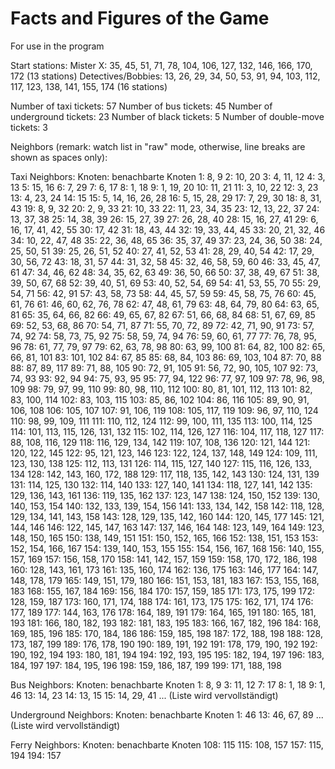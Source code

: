 # Facts and Figures of the Game

For use in the program

Start stations:
Mister X: 35, 45, 51, 71, 78, 104, 106, 127, 132, 146, 166, 170, 172 (13 stations)
Detectives/Bobbies: 13, 26, 29, 34, 50, 53, 91, 94, 103, 112, 117, 123, 138, 141, 155, 174 (16 stations)

Number of taxi tickets: 57
Number of bus tickets: 45
Number of underground tickets: 23
Number of black tickets: 5
Number of double-move tickets: 3

Neighbors (remark: watch list in "raw" mode, otherwise, line breaks are shown as spaces only):

Taxi Neighbors:
Knoten: benachbarte Knoten
1: 8, 9
2: 10, 20
3: 4, 11, 12
4: 3, 13
5: 15, 16
6: 7, 29
7: 6, 17
8: 1, 18
9: 1, 19, 20
10: 11, 21
11: 3, 10, 22
12: 3, 23
13: 4, 23, 24
14: 15
15: 5, 14, 16, 26, 28
16: 5, 15, 28, 29
17: 7, 29, 30
18: 8, 31, 43
19: 8, 9, 32
20: 2, 9, 33
21: 10, 33
22: 11, 23, 34, 35
23: 12, 13, 22, 37
24: 13, 37, 38
25: 14, 38, 39
26: 15, 27, 39
27: 26, 28, 40
28: 15, 16, 27, 41
29: 6, 16, 17, 41, 42, 55
30: 17, 42
31: 18, 43, 44
32: 19, 33, 44, 45
33: 20, 21, 32, 46
34: 10, 22, 47, 48
35: 22, 36, 48, 65
36: 35, 37, 49
37: 23, 24, 36, 50
38: 24, 25, 50, 51
39: 25, 26, 51, 52
40: 27, 41, 52, 53
41: 28, 29, 40, 54
42: 17, 29, 30, 56, 72
43: 18, 31, 57
44: 31, 32, 58
45: 32, 46, 58, 59, 60
46: 33, 45, 47, 61
47: 34, 46, 62
48: 34, 35, 62, 63
49: 36, 50, 66
50: 37, 38, 49, 67
51: 38, 39, 50, 67, 68
52: 39, 40, 51, 69
53: 40, 52, 54, 69
54: 41, 53, 55, 70
55: 29, 54, 71
56: 42, 91
57: 43, 58, 73
58: 44, 45, 57, 59
59: 45, 58, 75, 76
60: 45, 61, 76
61: 46, 60, 62, 76, 78
62: 47, 48, 61, 79
63: 48, 64, 79, 80
64: 63, 65, 81
65: 35, 64, 66, 82
66: 49, 65, 67, 82
67: 51, 66, 68, 84
68: 51, 67, 69, 85
69: 52, 53, 68, 86
70: 54, 71, 87
71: 55, 70, 72, 89
72: 42, 71, 90, 91
73: 57, 74, 92
74: 58, 73, 75, 92
75: 58, 59, 74, 94
76: 59, 60, 61, 77
77: 76, 78, 95, 96
78: 61, 77, 79, 97
79: 62, 63, 78, 98
80: 63, 99, 100
81: 64, 82, 100
82: 65, 66, 81, 101
83: 101, 102
84: 67, 85
85: 68, 84, 103
86: 69, 103, 104
87: 70, 88
88: 87, 89, 117
89: 71, 88, 105
90: 72, 91, 105
91: 56, 72, 90, 105, 107
92: 73, 74, 93
93: 92, 94
94: 75, 93, 95
95: 77, 94, 122
96: 77, 97, 109
97: 78, 96, 98, 109
98: 79, 97, 99, 110
99: 80, 98, 110, 112
100: 80, 81, 101, 112, 113
101: 82, 83, 100, 114
102: 83, 103, 115
103: 85, 86, 102
104: 86, 116
105: 89, 90, 91, 106, 108
106: 105, 107
107: 91, 106, 119
108: 105, 117, 119
109: 96, 97, 110, 124
110: 98, 99, 109, 111
111: 110, 112, 124
112: 99, 100, 111, 135
113: 100, 114, 125
114: 101, 113, 115, 126, 131, 132
115: 102, 114, 126, 127
116: 104, 117, 118, 127
117: 88, 108, 116, 129
118: 116, 129, 134, 142
119: 107, 108, 136
120: 121, 144
121: 120, 122, 145
122: 95, 121, 123, 146
123: 122, 124, 137, 148, 149
124: 109, 111, 123, 130, 138
125: 112, 113, 131
126: 114, 115, 127, 140
127: 115, 116, 126, 133, 134
128: 142, 143, 160, 172, 188
129: 117, 118, 135, 142, 143
130: 124, 131, 139
131: 114, 125, 130
132: 114, 140
133: 127, 140, 141
134: 118, 127, 141, 142
135: 129, 136, 143, 161
136: 119, 135, 162
137: 123, 147
138: 124, 150, 152
139: 130, 140, 153, 154
140: 132, 133, 139, 154, 156
141: 133, 134, 142, 158
142: 118, 128, 129, 134, 141, 143, 158
143: 128, 129, 135, 142, 160
144: 120, 145, 177
145: 121, 144, 146
146: 122, 145, 147, 163
147: 137, 146, 164
148: 123, 149, 164
149: 123, 148, 150, 165
150: 138, 149, 151
151: 150, 152, 165, 166
152: 138, 151, 153
153: 152, 154, 166, 167
154: 139, 140, 153, 155
155: 154, 156, 167, 168
156: 140, 155, 157, 169
157: 156, 158, 170
158: 141, 142, 157, 159
159: 158, 170, 172, 186, 198
160: 128, 143, 161, 173
161: 135, 160, 174
162: 136, 175
163: 146, 177
164: 147, 148, 178, 179
165: 149, 151, 179, 180
166: 151, 153, 181, 183
167: 153, 155, 168, 183
168: 155, 167, 184
169: 156, 184
170: 157, 159, 185
171: 173, 175, 199
172: 128, 159, 187
173: 160, 171, 174, 188
174: 161, 173, 175
175: 162, 171, 174
176: 177, 189
177: 144, 163, 176
178: 164, 189, 191
179: 164, 165, 191
180: 165, 181, 193
181: 166, 180, 182, 193
182: 181, 183, 195
183: 166, 167, 182, 196
184: 168, 169, 185, 196
185: 170, 184, 186
186: 159, 185, 198
187: 172, 188, 198
188: 128, 173, 187, 199
189: 176, 178, 190
190: 189, 191, 192
191: 178, 179, 190, 192
192: 190, 192, 194
193: 180, 181, 194
194: 192, 193, 195
195: 182, 194, 197
196: 183, 184, 197
197: 184, 195, 196
198: 159, 186, 187, 199
199: 171, 188, 198


Bus Neighbors:
Knoten: benachbarte Knoten
1: 8, 9
3: 11, 12
7: 17
8: 1, 18
9: 1, 46
13: 14, 23
14: 13, 15
15: 14, 29, 41
... (Liste wird vervollständigt)


Underground Neighbors:
Knoten: benachbarte Knoten
1: 46
13: 46, 67, 89
... (Liste wird vervollständigt)


Ferry Neighbors:
Knoten: benachbarte Knoten
108: 115
115: 108, 157
157: 115, 194
194: 157
